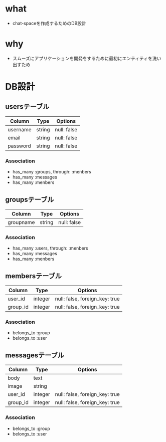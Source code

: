 # what
- chat-spaceを作成するためのDB設計

# why
- スムーズにアプリケーションを開発をするために最初にエンティティを洗い出すため

# DB設計

## usersテーブル

|Column|Type|Options|
|------|----|-------|
|username|string|null: false|
|email|string|null: false|
|password|string|null: false|

### Association
- has_many :groups, through: :menbers
- has_many :messages
- has_many :menbers

## groupsテーブル

|Column|Type|Options|
|------|----|-------|
|groupname|string|null: false|

### Association
- has_many :users, through: :menbers
- has_many :messages
- has_many :menbers

## membersテーブル

|Column|Type|Options|
|------|----|-------|
|user_id|integer|null: false, foreign_key: true|
|group_id|integer|null: false, foreign_key: true|

### Association
- belongs_to :group
- belongs_to :user

## messagesテーブル

|Column|Type|Options|
|------|----|-------|
|body|text||
|image|string||
|user_id|integer|null: false, foreign_key: true|
|group_id|integer|null: false, foreign_key: true|


### Association
- belongs_to :group
- belongs_to :user